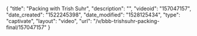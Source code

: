 {
    "title": "Packing with Trish Suhr",
    "description": "",
    "videoid": "157047157",
    "date_created": "1522245398",
    "date_modified": "1528125434",
    "type": "captivate",
    "layout": "video",
    "url": "\/v\/bbb-trishsuhr-packing-final\/157047157"
}